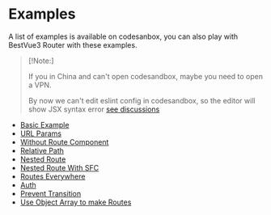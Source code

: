 # Examples

A list of examples is available on codesanbox, you can also play with BestVue3 Router with these examples.

> [!Note:]
>
> If you in China and can't open codesandbox, maybe you need to open a VPN.
>
> By now we can't edit eslint config in codesandbox, so the editor will show JSX syntax error
> [see discussions](https://github.com/codesandbox/codesandbox-client/discussions/5260)

-   [Basic Example](https://codesandbox.io/s/bv3-router-example-basic-yxgtz)
-   [URL Params](https://codesandbox.io/s/bv3-router-example-url-params-tf10e)
-   [Without Route Component](https://codesandbox.io/s/bv3-router-example-without-route-eti7b)
-   [Relative Path](https://codesandbox.io/s/bv3-router-example-relative-path-9jwte?file=/src/main.js)
-   [Nested Route](https://codesandbox.io/s/bv3-router-example-nested-route-mqyum?file=/src/main.js)
-   [Nested Route With SFC](https://codesandbox.io/s/bv3-router-example-sfc-nest-luw1o?file=/src/main.js)
-   [Routes Everywhere](https://codesandbox.io/s/bv3-router-example-routes-everywhere-yy5mo?file=/src/main.js)
-   [Auth](https://codesandbox.io/s/bv3-router-exampe-auth-6cyf2?file=/src/main.js)
-   [Prevent Transition](https://codesandbox.io/s/bv3-router-example-prevent-transition-hodjt?file=/src/main.js)
-   [Use Object Array to make Routes](https://codesandbox.io/s/bv3-router-example-useroutes-1g6tw?file=/src/main.js)
